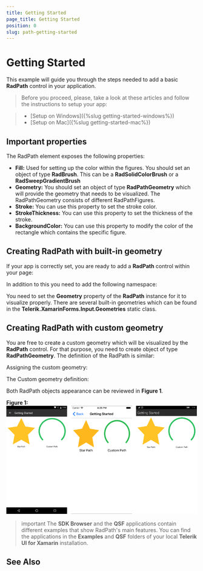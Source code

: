 ```yaml
---
title: Getting Started
page_title: Getting Started
position: 0
slug: path-getting-started
---
```


# Getting Started
   
This example will guide you through the steps needed to add a basic **RadPath** control in your application.

>Before you proceed, please, take a look at these articles and follow the instructions to setup your app:

>- [Setup on Windows]({%slug getting-started-windows%})
>- [Setup on Mac]({%slug getting-started-mac%})

## Important properties

The RadPath element exposes the following properties:

* **Fill:** Used for setting up the color within the figures. You should set an object of type **RadBrush**. This can be a **RadSolidColorBrush** or a **RadSweepGradientBrush**
* **Geometry:** You should set an object of type **RadPathGeometry** which will provide the geometry that needs to be visualized. The RadPathGeometry consists of different RadPathFigures.
* **Stroke:** You can use this property to set the stroke color.
* **StrokeThickness:** You can use this property to set the thickness of the stroke.
* **BackgroundColor:** You can use this property to modify the color of the rectangle which contains the specific figure.


## Creating RadPath with built-in geometry

If your app is correctly set, you are ready to add a **RadPath** control within your page:

<snippet id='path-gettingstarted-starpath-xaml'/>

In addition to this you need to add the following namespace:

<snippet id='xmlns-telerikprimitives'/>	

You need to set the **Geometry** property of the **RadPath** instance for it to visualize properly. There are several built-in geometries which can be found in the **Telerik.XamarinForms.Input.Geometries** static class. 

<snippet id='path-gettingstarted-built-in-geometry'/>	

## Creating RadPath with custom geometry

You are free to create a custom geometry which will be visualized by the **RadPath** control. For that purpose, you need to create object of type **RadPathGeometry**.
The definition of the RadPath is similar:

<snippet id='path-gettingstarted-custompath-xaml'/>	

Assigning the custom geometry:

<snippet id='path-gettingstarted-assigning-custom-geometry'/>	

The Custom geometry definition:

<snippet id='path-gettingstarted-custom-geometry'/>	

Both RadPath objects appearance can be reviewed in **Figure 1**. 

**Figure 1:**
![RadPath Figures](../images/custom_default_paths.png)

>important The **SDK Browser** and the **QSF** applications contain different examples that show RadPath's main features. You can find the applications in the **Examples** and **QSF** folders of your local **Telerik UI for Xamarin** installation.

## See Also